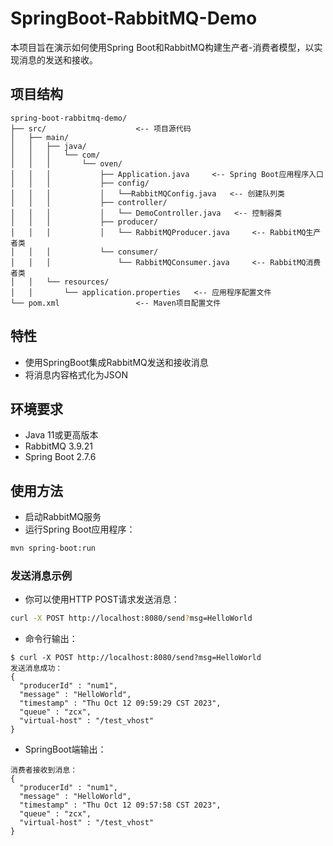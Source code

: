 # SpringBoot-RabbitMQ-Demo

本项目旨在演示如何使用Spring Boot和RabbitMQ构建生产者-消费者模型，以实现消息的发送和接收。

## 项目结构
    spring-boot-rabbitmq-demo/
    ├── src/                    <-- 项目源代码
    │   ├── main/
    │   │   ├── java/
    │   │   │   └── com/
    │   │   │       └── oven/
    │   │   │           ├── Application.java     <-- Spring Boot应用程序入口
    │   │   │           ├── config/
    │   │   │           │   └──RabbitMQConfig.java   <-- 创建队列类
    │   │   │           ├── controller/
    │   │   │           │   └── DemoController.java   <-- 控制器类
    │   │   │           ├── producer/
    │   │   │           │   └── RabbitMQProducer.java     <-- RabbitMQ生产者类
    │   │   │           └── consumer/
    │   │   │               └── RabbitMQConsumer.java     <-- RabbitMQ消费者类
    │   │   └── resources/
    │   │       └── application.properties   <-- 应用程序配置文件
    └── pom.xml                 <-- Maven项目配置文件
## 特性
- 使用SpringBoot集成RabbitMQ发送和接收消息
- 将消息内容格式化为JSON

## 环境要求
- Java 11或更高版本
- RabbitMQ 3.9.21
- Spring Boot 2.7.6

## 使用方法
- 启动RabbitMQ服务
- 运行Spring Boot应用程序：
```bash
mvn spring-boot:run
```

### 发送消息示例
- 你可以使用HTTP POST请求发送消息：
```bash
curl -X POST http://localhost:8080/send?msg=HelloWorld
```
- 命令行输出：
```
$ curl -X POST http://localhost:8080/send?msg=HelloWorld
发送消息成功：
{
  "producerId" : "num1",
  "message" : "HelloWorld",
  "timestamp" : "Thu Oct 12 09:59:29 CST 2023",
  "queue" : "zcx",
  "virtual-host" : "/test_vhost"
}
```
- SpringBoot端输出：
```
消费者接收到消息：
{
  "producerId" : "num1",
  "message" : "HelloWorld",
  "timestamp" : "Thu Oct 12 09:57:58 CST 2023",
  "queue" : "zcx",
  "virtual-host" : "/test_vhost"
}
```





